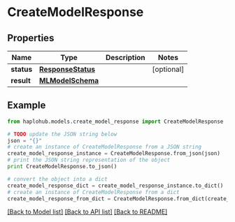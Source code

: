 # CreateModelResponse


## Properties
Name | Type | Description | Notes
------------ | ------------- | ------------- | -------------
**status** | [**ResponseStatus**](ResponseStatus.md) |  | [optional] 
**result** | [**MLModelSchema**](MLModelSchema.md) |  | 

## Example

```python
from haplohub.models.create_model_response import CreateModelResponse

# TODO update the JSON string below
json = "{}"
# create an instance of CreateModelResponse from a JSON string
create_model_response_instance = CreateModelResponse.from_json(json)
# print the JSON string representation of the object
print CreateModelResponse.to_json()

# convert the object into a dict
create_model_response_dict = create_model_response_instance.to_dict()
# create an instance of CreateModelResponse from a dict
create_model_response_from_dict = CreateModelResponse.from_dict(create_model_response_dict)
```
[[Back to Model list]](../README.md#documentation-for-models) [[Back to API list]](../README.md#documentation-for-api-endpoints) [[Back to README]](../README.md)


